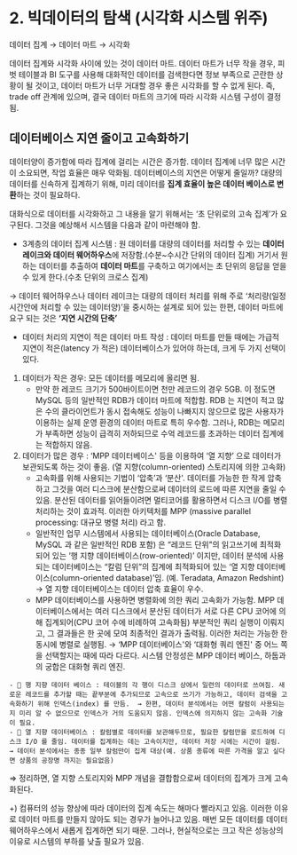 # 2. 빅데이터의 탐색 (시각화 시스템 위주)

데이터 집계 → 데이터 마트 → 시각화 

데이터 집계와 시각화 사이에 있는 것이 데이터 마트. 데이터 마트가 너무 작을 경우, 피벗 테이블과 BI 도구를 사용해 대화적인 데이터를 검색한다면 정보 부족으로 곤란한 상황이 될 것이고, 데이터 마트가 너무 거대할 경우 좋은 시각화를 할 수 없게 된다. 즉, trade off 관계에 있으며, 결국 데이터 마트의 크기에 따라 시각화 시스템 구성이 결정됨.

## 데이터베이스 지연 줄이고 고속화하기

데이터양이 증가함에 따라 집계에 걸리는 시간은 증가함. 데이터 집계에 너무 많은 시간이 소요되면, 작업 효율은 매우 악화됨. 데이터베이스의 지연은 어떻게 줄일까? 대량의 데이터를 신속하게 집계하기 위해, 미리 데이터를 **집계 효율이 높은 데이터 베이스로 변환**하는 것이 필요하다.

대화식으로 데이터를 시각화하고 그 내용을 알기 위해서는 ‘초 단위로의 고속 집계’가 요구된다. 그것을 예상해서 시스템을 다음과 같이 마련해야 함.

- 3계층의 데이터 집계 시스템 : 원 데이터를 대량의 데이터를 처리할 수 있는 **데이터 레이크와 데이터 웨어하우스**에 저장함.(수분~수시간 단위의 데이터 집계) 거기서 원하는 데이터를 추출하여 **데이터 마트**를 구축하고 여기에서는 초 단위의 응답을 얻을 수 있게 한다.(수초 단위의 크로스 집계)

→ 데이터 웨어하우스나 데이터 레이크는 대량의 데이터 처리를 위해 주로 ‘처리량(일정 시간안에 처리할 수 있는 데이터양)’을 중시하는 설계로 되어 있는 한편, 데이터 마트에 요구 되는 것은 **‘지연 시간의 단축’**


- 데이터 처리의 지연이 적은 데이터 마트 작성 : 데이터 마트를 만들 때에는 가급적 지연이 적은(latency 가 적은) 데이터베이스가 있어야 하는데, 크게 두 가지 선택이 있다.
1. 데이터가 작은 경우: 모든 데이터를 메모리에 올리면 됨. 
    - 만약 한 레코드 크기가 500바이트이면 천만 레코드의 경우 5GB. 이 정도면 MySQL 등의 일반적인 RDB가 데이터 마트에 적합함. RDB 는 지연이 적고 많은 수의 클라이언트가 동시 접속해도 성능이 나빠지지 않으므로 많은 사용자가 이용하는 실제 운영 환경의 데이터 마트로 특히 우수함. 그러나, RDB는 메모리가 부족하면 성능이 급격히 저하되므로 수억 레코드를 초과하는 데이터 집계에는 적합하지 않음.
2. 데이터가 많은 경우 : ‘MPP 데이터베이스' 등을 이용하여 ‘열 지향’ 으로 데이터가 보관되도록 하는 것이 좋음. (열 지향(column-oriented) 스토리지에 의한 고속화)
    - 고속화를 위해 사용되는 기법이 ‘압축’과 ‘분산'. 데이터를 가능한 한 작게 압축하고 그것을 여러 디스크에 분산함으로써 데이터의 로드에 따른 지연을 줄일 수 있음. 분산된 데이터를 읽어들이려면 멀티코어를 활용하면서 디스크 I/O를 병렬 처리하는 것이 효과적. 이러한 아키텍처를 MPP (massive parallel processing: 대규모 병렬 처리) 라고 함.
    - 일반적인 업무 시스템에서 사용되는 데이터베이스(Oracle Database, MySQL 과 같은 일반적인 RDB 포함) 은 “레코드 단위"의 읽고쓰기에 최적화 되어 있는 ‘행 지향 데이터베이스(row-oriented)’ 이지만, 데이터 분석에 사용되는 데이터베이스는 “칼럼 단위”의 집계에 최적화되어 있는 ‘열 지향 데이터베이스(column-oriented database)’임.  (예. Teradata, Amazon Redshint) → 열 지향 데이터베이스는 데이터 압축 효율이 우수.
    - MPP 데이터베이스를 사용하면 병렬화에 의한 쿼리 고속화가 가능함. MPP 데이터베이스에서는 여러 디스크에서 분산된 데이터가 서로 다른 CPU 코어에 의해 집계되어(CPU 코어 수에 비례하여 고속화됨) 부분적인 쿼리 실행이 이뤄지고, 그 결과들은 한 곳에 모여 최종적인 결과가 출력됨. 이러한 처리는 가능한 한 동시에 병렬로 실행됨. → ‘MPP 데이터베이스'와 ‘대화형 쿼리 엔진' 중 어느 쪽을 선택할지는 때에 따라 다르다. 시스템 안정성은 MPP 데이터 베이스, 하둡과의 궁합은 대화형 쿼리 엔진. 
    
>
    - 📌 행 지향 데이터 베이스 : 테이블의 각 행이 디스크 상에서 일련의 데이터로 쓰여짐. 새로운 레코드를 추가할 때는 끝부분에 추가되므로 고속으로 쓰기가 가능하고, 데이터 검색을 고속화하기 위해 인덱스(index) 를 만듬.  → 한편, 데이터 분석에서는 어떤 칼럼이 사용되는지 미리 알 수 없으므로 인덱스가 거의 도움되지 않음. 인덱스에 의지하지 않는 고속화 기술이 필요.
    - 📌 열 지향 데이터베이스 : 칼럼별로 데이터를 보관해두므로, 필요한 칼럼만을 로드하여 디스크 I/O 를 줄임. 데이터를 집계하는 데는 고속이지만, 데이터 저장 시에는 시간이 걸림. → 데이터 분석에서는 종종 일부 칼럼만이 집계 대상(예. 상품 종류에 따른 가격을 알고 싶다면 상품의 공장명 까지는 필요없음) 
  

⇒ 정리하면, 열 지향 스토리지와 MPP 개념을 결합함으로써 데이터의 집계가 크게 고속화된다. 
    
+) 컴퓨터의 성능 향상에 따라 데이터의 집계 속도는 해마다 빨라지고 있음. 이러한 이유로 데이터 마트를 만들지 않아도 되는 경우가 늘어나고 있음. 매번 모든 데이터를 데이터 웨어하우스에서 새롭게 집계하면 되기 때문. 그러나, 현실적으로는 크고 작은 성능상의 이유로 시스템의 부하를 낮출 필요가 있음.
